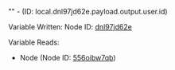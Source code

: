 "" - (ID: local.dnl97jd62e.payload.output.user.id)

Variable Written:
Node ID: [dnl97jd62e](../nodes/dnl97jd62e.md)

Variable Reads:
* Node (Node ID: [556oibw7qb](../nodes/556oibw7qb.md))
